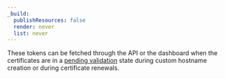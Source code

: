 ```yaml
---
_build:
  publishResources: false
  render: never
  list: never
---
```


These tokens can be fetched through the API or the dashboard when the certificates are in a [pending validation](/ssl/reference/certificate-statuses/#new-certificates) state during custom hostname creation or during certificate renewals.
